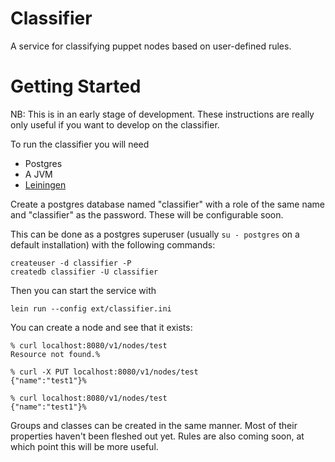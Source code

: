 # Classifier

A service for classifying puppet nodes based on user-defined rules.

# Getting Started

NB: This is in an early stage of development. These instructions are
really only useful if you want to develop on the classifier.

To run the classifier you will need

* Postgres
* A JVM
* [Leiningen](http://leiningen.org)

Create a postgres database named "classifier" with a role of the same
name and "classifier" as the password. These will be configurable soon.

This can be done as a postgres superuser (usually `su - postgres` on a
default installation) with the following commands:

```
createuser -d classifier -P
createdb classifier -U classifier
```

Then you can start the service with
```
lein run --config ext/classifier.ini
```

You can create a node and see that it exists:

```
% curl localhost:8080/v1/nodes/test
Resource not found.%

% curl -X PUT localhost:8080/v1/nodes/test
{"name":"test1"}%

% curl localhost:8080/v1/nodes/test
{"name":"test1"}%
```

Groups and classes can be created in the same manner. Most of their
properties haven't been fleshed out yet. Rules are also coming soon, at
which point this will be more useful.
